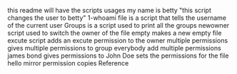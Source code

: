 this readme will have the scripts usages
my name is betty "this script changes the user to betty"
1-whoami file is a script that tells the username of the current user
Groups is a script used to print all the groups
newowner script used to switch the owner of the file
empty makes a new empty file
excute script adds an excute permission to the owner
multiple permissions gives multiple permissions to group
everybody add multiple permissions
james bond gives permissions to
John Doe sets the permissions for the file hello
mirror permission copies Reference  
